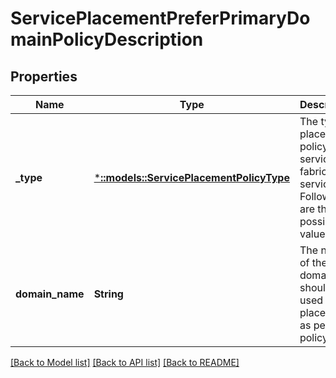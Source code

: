# ServicePlacementPreferPrimaryDomainPolicyDescription

## Properties
Name | Type | Description | Notes
------------ | ------------- | ------------- | -------------
**_type** | [***::models::ServicePlacementPolicyType**](ServicePlacementPolicyType.md) | The type of placement policy for a service fabric service. Following are the possible values. | [default to null]
**domain_name** | **String** | The name of the domain that should used for placement as per this policy. | [optional] [default to null]

[[Back to Model list]](../README.md#documentation-for-models) [[Back to API list]](../README.md#documentation-for-api-endpoints) [[Back to README]](../README.md)


